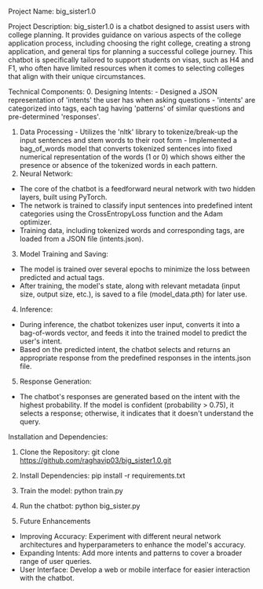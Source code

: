 Project Name:
big_sister1.0

Project Description:
big_sister1.0 is a chatbot designed to assist users with college planning. It provides guidance on various aspects of the college application process, including choosing the right college, creating a strong application, and general tips for planning a successful college journey. This chatbot is specifically tailored to support students on visas, such as H4 and F1, who often have limited resources when it comes to selecting colleges that align with their unique circumstances.

Technical Components:
  0. Designing Intents:
    - Designed a JSON representation of 'intents' the user has when asking questions
    - 'intents' are categorized into tags, each tag having 'patterns' of similar questions
    and pre-determined 'responses'.
  1. Data Processing
    - Utilizes the 'nltk' library to tokenize/break-up the input sentences and
    stem words to their root form
    - Implemented a bag_of_words model that converts tokenized sentences into
    fixed numerical representation of the words (1 or 0) which shows either the
    presence or absence of the tokenized words in each pattern.
  2. Neural Network:
  - The core of the chatbot is a feedforward neural network with two hidden layers, built using PyTorch.
  - The network is trained to classify input sentences into predefined intent categories using the       CrossEntropyLoss function and the Adam optimizer.
  - Training data, including tokenized words and corresponding tags, are loaded from a JSON file (intents.json).

  3. Model Training and Saving:
  - The model is trained over several epochs to minimize the loss between predicted and actual tags.
  - After training, the model's state, along with relevant metadata (input size, output size, etc.), is saved to a file (model_data.pth) for later use.

  4. Inference:
  - During inference, the chatbot tokenizes user input, converts it into a bag-of-words vector, and feeds it into the trained model to predict the user's intent.
  - Based on the predicted intent, the chatbot selects and returns an appropriate response from the predefined responses in the intents.json file.

  5. Response Generation:
  - The chatbot's responses are generated based on the intent with the highest probability. If the model is confident (probability > 0.75), it selects a response; otherwise, it indicates that it doesn't understand the query.

Installation and Dependencies:
  1. Clone the Repository:
    git clone https://github.com/raghavip03/big_sister1.0.git
  2. Install Dependencies:
    pip install -r requirements.txt
  3. Train the model:
    python train.py
  4. Run the chatbot:
    python big_sister.py

7. Future Enhancements
  - Improving Accuracy: Experiment with different neural network architectures and hyperparameters to enhance the model's accuracy.
  - Expanding Intents: Add more intents and patterns to cover a broader range of user queries.
  - User Interface: Develop a web or mobile interface for easier interaction with the chatbot.
